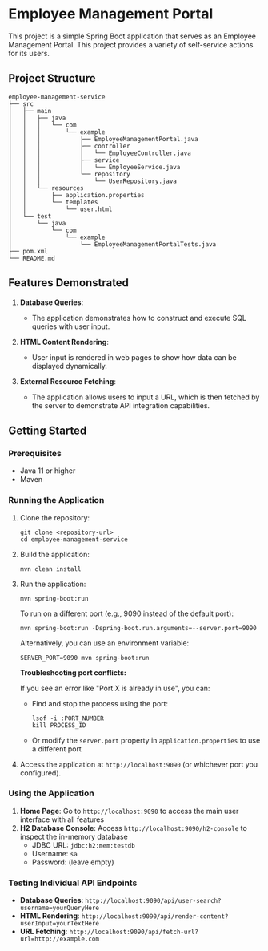 # Employee Management Portal

This project is a simple Spring Boot application that serves as an Employee Management Portal.  This project provides a variety of self-service actions for its users.

## Project Structure

```
employee-management-service
├── src
│   ├── main
│   │   ├── java
│   │   │   └── com
│   │   │       └── example
│   │   │           ├── EmployeeManagementPortal.java
│   │   │           ├── controller
│   │   │           │   └── EmployeeController.java
│   │   │           ├── service
│   │   │           │   └── EmployeeService.java
│   │   │           └── repository
│   │   │               └── UserRepository.java
│   │   └── resources
│   │       ├── application.properties
│   │       └── templates
│   │           └── user.html
│   └── test
│       └── java
│           └── com
│               └── example
│                   └── EmployeeManagementPortalTests.java
├── pom.xml
└── README.md
```

## Features Demonstrated

1. **Database Queries**: 
   - The application demonstrates how to construct and execute SQL queries with user input.

2. **HTML Content Rendering**: 
   - User input is rendered in web pages to show how data can be displayed dynamically.

3. **External Resource Fetching**: 
   - The application allows users to input a URL, which is then fetched by the server to demonstrate API integration capabilities.

## Getting Started

### Prerequisites

- Java 11 or higher
- Maven

### Running the Application

1. Clone the repository:
   ```
   git clone <repository-url>
   cd employee-management-service
   ```

2. Build the application:
   ```
   mvn clean install
   ```

3. Run the application:
   ```
   mvn spring-boot:run
   ```

   To run on a different port (e.g., 9090 instead of the default port):
   ```
   mvn spring-boot:run -Dspring-boot.run.arguments=--server.port=9090
   ```
   
   Alternatively, you can use an environment variable:
   ```
   SERVER_PORT=9090 mvn spring-boot:run
   ```
   
   **Troubleshooting port conflicts:**
   
   If you see an error like "Port X is already in use", you can:
   
   - Find and stop the process using the port:
     ```
     lsof -i :PORT_NUMBER
     kill PROCESS_ID
     ```
   - Or modify the `server.port` property in `application.properties` to use a different port

4. Access the application at `http://localhost:9090` (or whichever port you configured).

### Using the Application

1. **Home Page**: Go to `http://localhost:9090` to access the main user interface with all features
2. **H2 Database Console**: Access `http://localhost:9090/h2-console` to inspect the in-memory database
   - JDBC URL: `jdbc:h2:mem:testdb`
   - Username: `sa`
   - Password: (leave empty)

### Testing Individual API Endpoints

- **Database Queries**: `http://localhost:9090/api/user-search?username=yourQueryHere`
- **HTML Rendering**: `http://localhost:9090/api/render-content?userInput=yourTextHere`
- **URL Fetching**: `http://localhost:9090/api/fetch-url?url=http://example.com`
